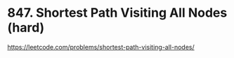 # 847. Shortest Path Visiting All Nodes (hard)

https://leetcode.com/problems/shortest-path-visiting-all-nodes/
